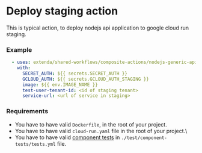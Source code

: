 # Deploy staging action

This is typical action, to deploy nodejs api application to google cloud run staging.

### Example

```yaml
  - uses: extenda/shared-workflows/composite-actions/nodejs-generic-api/staging-deploy@master
    with:
      SECRET_AUTH: ${{ secrets.SECRET_AUTH }}
      GCLOUD_AUTH: ${{ secrets.GCLOUD_AUTH_STAGING }}
      image: ${{ env.IMAGE_NAME }}
      test-user-tenant-id: <id of staging tenant> 
      service-url: <url of service in staging>
```

### Requirements

- You have to have valid ```Dockerfile```, in the root of your project.
- You have to have valid ```cloud-run.yaml``` file in the root of your project.\
- You have to have valid [component tests](https://github.com/extenda/actions/tree/master/component-tests) in ```./test/component-tests/tests.yml``` file.
